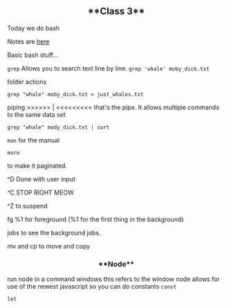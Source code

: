 <center><h2>**Class 3**</h2></center>

Today we do bash

Notes are
[here](https://github.com/antiboredom/dynamicweb-2017/tree/master/week_02)


Basic bash stuff...


`
grep
`
Allows you to search text line by line.
`
grep 'whale' moby_dick.txt
`

folder actions

`grep "whale" moby_dick.txt > just_whales.txt`

piping >>>>>> | <<<<<<<<< that's the pipe. It allows multiple commands to the same data set

`grep "whale" mody_dick.txt | sort`

`man` for the manual

`more`

to make it paginated.

^D Done with user input

^C STOP RIGHT MEOW

^Z to suspend

fg %1 for foreground (%1 for the first thing in the background)

jobs to see the background jobs.

mv and cp to move and copy

<center><h3>**Node**</h3></center>

run node in a command windows
this refers to the window
node allows for use of the newest javascript
so you can do constants
`const`

`let`
